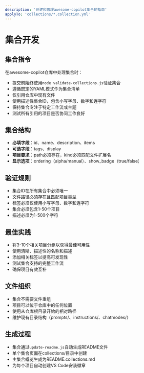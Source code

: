 ```yaml
---
description: '创建和管理awesome-copilot集合的指南'
applyTo: 'collections/*.collection.yml'
---
```


# 集合开发

## 集合指令

在awesome-copilot仓库中处理集合时：

- 提交前始终使用`node validate-collections.js`验证集合
- 遵循既定的YAML模式作为集合清单
- 仅引用仓库中现有文件
- 使用描述性集合ID，包含小写字母、数字和连字符
- 保持集合专注于特定工作流或主题
- 测试所有引用的项目是否协同工作良好

## 集合结构

- **必填字段**：id、name、description、items
- **可选字段**：tags、display
- **项目要求**：path必须存在，kind必须匹配文件扩展名
- **显示选项**：ordering（alpha/manual）、show_badge（true/false）

## 验证规则

- 集合ID在所有集合中必须唯一
- 文件路径必须存在且匹配项目类型
- 标签必须仅使用小写字母、数字和连字符
- 集合必须包含1-50个项目
- 描述必须为1-500个字符

## 最佳实践

- 将3-10个相关项目分组以获得最佳可用性
- 使用清晰、描述性的名称和描述
- 添加相关标签以提高可发现性
- 测试集合支持的完整工作流
- 确保项目有效互补

## 文件组织

- 集合不需要文件重组
- 项目可以位于仓库中的任何位置
- 使用从仓库根目录开始的相对路径
- 维护现有目录结构（prompts/、instructions/、chatmodes/）

## 生成过程

- 集合通过`update-readme.js`自动生成README文件
- 单个集合页面在collections/目录中创建
- 主集合概览生成为README.collections.md
- 为每个项目自动创建VS Code安装徽章